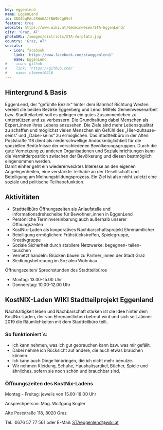 ```yaml
---
key: eggenlend
name: EggenLend
id: XDO4bqPAuJRWnEAJtNW9bCg09el
feature: true
website: https://www.wiki.at/Gemeinwesen/STA-EggenLend/
city: 'Graz, AT'
photoURL: /images/districts/STA-Vorplatz.jpg
country: 'Graz, AT'
socials:
  - icon: facebook
    link: 'https://www.facebook.com/staeggenlend/'
    name: EggenLend
#  - icon: github
#    link: 'https://github.com/'
#    name: clement0210
---
```

## Hintergrund & Basis

EggenLend, der "gefühlte Bezirk“ hinter dem Bahnhof Richtung Westen vereint die beiden Bezirke Eggenberg und Lend.
Mittels Gemeinwesenarbeit bzw. Stadtteilarbeit soll es gelingen ein gutes Zusammenleben zu unterstützen und zu verbessern. 
Die Grundhaltung dabei Menschen als Expert_innen ihres Lebens anzusehen. 
Die Ziele sind mehr Lebensqualität zu schaffen und möglichst vielen Menschen ein Gefühl des „Hier-zuhause-seins“ und „Dabei-seins“ zu ermöglichen. 
Das Stadtteilbüro in der Alten Poststraße 118 dient als niederschwellige Andockmöglichkeit für die speziellen Bedürfnisse der verschiedenen Bevölkerungsgruppen. 
Durch die gute Vernetzung zu anderen Organisationen und Sozialeinrichtungen kann die Vermittlerposition zwischen der Bevölkerung und diesen bestmöglich eingenommen werden.  
Damit einher geht ein wiedererwecktes Interesse an den eigenen Angelegenheiten, eine verstärkte Teilhabe an der Gesellschaft und Beteiligung am Meinungsbildungsprozess. 
Ein Ziel ist also nicht zuletzt eine soziale und politische Teilhabefunktion. 

## Aktivitäten

* Stadtteilbüro Öffnungszeiten als Anlaufstelle und Informationsdrehscheibe für Bewohner_innen in EggenLend
* Persönliche Terminvereinbarung auch außerhalb unserer Öffnungszeiten
* KostNix-Laden als kooperatives Nachbarschaftsprojekt Ehrenamtlicher
* Beteiligung ermöglichen: Frühstückstreffen, Spielegruppe, Kreativgruppe
* Soziale Sicherheit durch stabilere Netzwerke: begegnen- teilen-tauschen
* Vernetzt handeln: Brücken bauen zu Partner_innen der Stadt Graz
* Siedlungsbetreuung im Sozialen Wohnbau

Öffnungszeiten/ Sprechstunden des Stadtteilbüros
* Montag: 13.00-15.00 Uhr
* Donnerstag: 10.00-12.00 Uhr

## KostNIX-Laden WIKI Stadtteilprojekt Eggenland

Nachhaltigkeit leben und Nachbarschaft stärken ist die Idee hinter dem KostNix-Laden, der von Ehrenamtlichen betreut wird und sich seit Jänner 2019 die Räumlichkeiten mit dem Stadtteilbüro teilt.

### So funktioniert´s:
* Ich kann nehmen, was ich gut gebrauchen kann bzw. was mir gefällt.
* Dabei nehme ich Rücksicht auf andere, die auch etwas brauchen können.
* Ich kann auch Dinge hinbringen, die ich nicht mehr benutze.
* Wir nehmen Kleidung, Schuhe, Haushaltsartikel, Bücher, Spiele und ähnliches, sofern sie noch schön und brauchbar sind.

### Öffnungszeiten des KostNix-Ladens

Montag - Freitag: jeweils von 15.00-18.00 Uhr

Ansprechperson: Mag. Wolfgang Kogler

Alte Poststraße 118, 8020 Graz

Tel.: 0676 57 77 561 oder E-Mail: STAeggenlend@wiki.at

 

